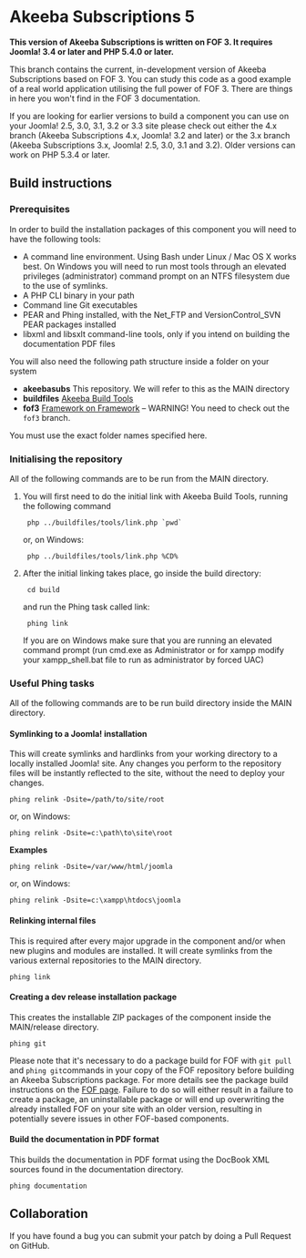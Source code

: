 # Akeeba Subscriptions 5

**This version of Akeeba Subscriptions is written on FOF 3. It requires Joomla! 3.4 or later and PHP 5.4.0 or later.**

This branch contains the current, in-development version of Akeeba Subscriptions based on FOF 3. You can study this
code as a good example of a real world application utilising the full power of FOF 3. There are things in here you won't
find in the FOF 3 documentation.

If you are looking for earlier versions to build a component you can use on your Joomla! 2.5, 3.0, 3.1, 3.2 or 3.3 site
please check out either the 4.x branch (Akeeba Subscriptions 4.x, Joomla! 3.2 and later) or the 3.x branch
(Akeeba Subscriptions 3.x, Joomla! 2.5, 3.0, 3.1 and 3.2). Older versions can work on PHP 5.3.4 or later. 

## Build instructions

### Prerequisites

In order to build the installation packages of this component you will need to have the following tools:

* A command line environment. Using Bash under Linux / Mac OS X works best. On Windows you will need to run most tools through an elevated privileges (administrator) command prompt on an NTFS filesystem due to the use of symlinks.
* A PHP CLI binary in your path
* Command line Git executables
* PEAR and Phing installed, with the Net_FTP and VersionControl_SVN PEAR packages installed
* libxml and libsxlt command-line tools, only if you intend on building the documentation PDF files

You will also need the following path structure inside a folder on your system

* **akeebasubs** This repository. We will refer to this as the MAIN directory
* **buildfiles** [Akeeba Build Tools](https://github.com/akeeba/buildfiles)
* **fof3** [Framework on Framework](https://github.com/akeeba/fof) – WARNING! You need to check out the `fof3` branch.

You must use the exact folder names specified here.

### Initialising the repository

All of the following commands are to be run from the MAIN directory.

1. You will first need to do the initial link with Akeeba Build Tools, running the following command

		php ../buildfiles/tools/link.php `pwd`
		
	or, on Windows:
	
		php ../buildfiles/tools/link.php %CD%
		
2. After the initial linking takes place, go inside the build directory:

		cd build
		
	and run the Phing task called link:
	
		phing link
		
	If you are on Windows make sure that you are running an elevated command prompt (run cmd.exe as Administrator or for xampp modify your xampp_shell.bat file to run as administrator by forced UAC)
	
### Useful Phing tasks

All of the following commands are to be run build directory inside the MAIN directory.

#### Symlinking to a Joomla! installation
This will create symlinks and hardlinks from your working directory to a locally installed Joomla! site. Any changes you perform to the repository files will be instantly reflected to the site, without the need to deploy your changes.

	phing relink -Dsite=/path/to/site/root
	
or, on Windows:

	phing relink -Dsite=c:\path\to\site\root
	
**Examples**

	phing relink -Dsite=/var/www/html/joomla
	
or, on Windows:
	
	phing relink -Dsite=c:\xampp\htdocs\joomla

#### Relinking internal files

This is required after every major upgrade in the component and/or when new plugins and modules are installed. It will create symlinks from the various external repositories to the MAIN directory.

	phing link
	
#### Creating a dev release installation package

This creates the installable ZIP packages of the component inside the MAIN/release directory.

	phing git

Please note that it's necessary to do a package build for FOF with `git pull` and `phing git`commands in your copy of the FOF repository before building an Akeeba Subscriptions package. For more details see the package build instructions on the [FOF page](https://github.com/akeeba/fof). Failure to do so will either result in a failure to create a package, an uninstallable package or will end up overwriting the already installed FOF on your site with an older version, resulting in potentially severe issues in other FOF-based components.
	
#### Build the documentation in PDF format

This builds the documentation in PDF format using the DocBook XML sources found in the documentation directory.

	phing documentation
	
## Collaboration

If you have found a bug you can submit your patch by doing a Pull Request on GitHub.
